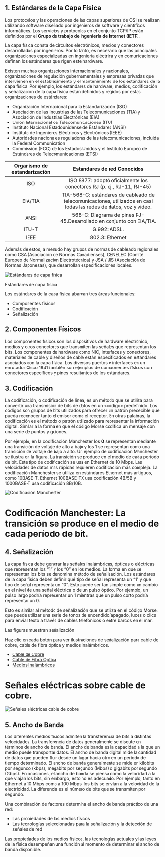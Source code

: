 ## 1. Estándares de la Capa Física

Los protocolos y las operaciones de las capas superiores de OSI se realizan utilizando software diseñado por ingenieros de software y científicos informáticos. Los servicios y protocolos en el conjunto TCP/IP están definidos por el **Grupo de trabajo de ingeniería de Internet (IETF)**.

La capa física consta de circuitos electrónicos, medios y conectores desarrollados por ingenieros. Por lo tanto, es necesario que las principales organizaciones especializadas en ingeniería eléctrica y en comunicaciones definan los estándares que rigen este hardware.

Existen muchas organizaciones internacionales y nacionales, organizaciones de regulación gubernamentales y empresas privadas que intervienen en el establecimiento y el mantenimiento de los estándares de la capa física. Por ejemplo, los estándares de hardware, medios, codificación y señalización de la capa física están definidos y regidos por estas organizaciones de estándares:

-   Organización Internacional para la Estandarización (ISO)
-   Asociación de las Industrias de las Telecomunicaciones (TIA) y Asociación de Industrias Electrónicas (EIA)
-   Unión Internacional de Telecomunicaciones (ITU)
-   Instituto Nacional Estadounidense de Estándares (ANSI)
-   Instituto de Ingenieros Eléctricos y Electrónicos (IEEE)
-   Autoridades nacionales reguladoras de las telecomunicaciones, incluida la Federal Communication
-   Commission (FCC) de los Estados Unidos y el Instituto Europeo de Estándares de Telecomunicaciones (ETSI)

|Organismo de estandarización|Estándares de red Conocidos|
|:---:|:---:|
|ISO|ISO 8877: adoptó oficialmente los conectores RJ (p. ej., RJ-11, RJ-45) | ISO 11801: Estándar de cableado de red similar a EIA/TIA 568.|
|EIA/TIA|TIA-568-C: estándares de cableado de telecomunicaciones, utilizados en casi todas las redes de datos, voz y video. | TIA-569-B: estándares de construcción comercial para rutas y espacios de telecomunicaciones. | TIA-598-C: código de colores para fibra óptica. | TIA-942: estándar de infraestructura de telecomunicaciones para centros de datos.|
|ANSI|568-C: Diagrama de pines RJ-45.Desarrollado en conjunto con EIA/TIA.|
|ITU-T|G.992: ADSL.|
|IEEE|802.3: Ethernet | 802.11: LAN inalámbrica (WLAN) y malla (certificación Wi-Fi) | 802.15: Bluetooth.|

Además de estos, a menudo hay grupos de normas de cableado regionales como CSA (Asociación de Normas Canadienses), CENELEC (Comité Europeo de Normalización Electrotécnica) y JSA / JIS (Asociación de Normas Japonesas), que desarrollan especificaciones locales.

![Estándares de capa física](https://ccnadesdecero.es/wp-content/uploads/2017/11/Est%C3%A1ndares-de-capa-f%C3%ADsica.png)

Estándares de capa física

Los estándares de la capa física abarcan tres áreas funcionales:

-   Componentes físicos
-   Codificación
-   Señalización

## 2. Componentes Físicos

Los componentes físicos son los dispositivos de hardware electrónico, medios y otros conectores que transmiten las señales que representan los bits. Los componentes de hardware como NIC, interfaces y conectores, materiales de cable y diseños de cable están especificados en estándares asociados con la capa física. Los diversos puertos e interfaces en un enrutador Cisco 1941 también son ejemplos de componentes físicos con conectores específicos y pines resultantes de los estándares.

## 3. Codificación

La codificación, o codificación de línea, es un método que se utiliza para convertir una transmisión de bits de datos en un «código» predefinido. Los códigos son grupos de bits utilizados para ofrecer un patrón predecible que pueda reconocer tanto el emisor como el receptor. En otras palabras, la codificación es el método o patrón utilizado para representar la información digital. Similar a la forma en que el código Morse codifica un mensaje con una serie de puntos y guiones.

Por ejemplo, en la codificación Manchester los **0** se representan mediante una transición de voltaje de alto a bajo y los 1 se representan como una transición de voltaje de bajo a alto. Un ejemplo de codificación Manchester se ilustra en la figura. La transición se produce en el medio de cada período de bit. Este tipo de codificación se usa en Ethernet de 10 Mbps. Las velocidades de datos más rápidas requieren codificación más compleja. La codificación Manchester se utiliza en estándares Ethernet más antiguos, como 10BASE-T. Ethernet 100BASE-TX usa codificación 4B/5B y 1000BASE-T usa codificación 8B/10B.

![Codificación Manchester](https://ccnadesdecero.es/wp-content/uploads/2017/11/Codificaci%C3%B3n-Manchester.png)

# Codificación Manchester: La transición se produce en el medio de cada período de bit.

## 4. Señalización

La capa física debe generar las señales inalámbricas, ópticas o eléctricas que representan los “1” y los “0” en los medios. La forma en que se representan los bits se denomina método de señalización. Los estándares de la capa física deben definir qué tipo de señal representa un “1” y qué tipo de señal representa un “0”. Esto puede ser tan simple como un cambio en el nivel de una señal eléctrica o de un pulso óptico. Por ejemplo, un pulso largo podría representar un 1 mientras que un pulso corto podría representar un 0.

Esto es similar al método de señalización que se utiliza en el código Morse, que puede utilizar una serie de tonos de encendido/apagado, luces o clics para enviar texto a través de cables telefónicos o entre barcos en el mar.

Las figuras muestran señalización

Haz clic en cada botón para ver ilustraciones de señalización para cable de cobre, cable de fibra óptica y medios inalámbricos.

-   [Cable de Cobre](https://ccnadesdecero.es/caracteristicas-capa-fisica/#)
-   [Cable de Fibra Óptica](https://ccnadesdecero.es/caracteristicas-capa-fisica/#)
-   [Medios Inalámbricos](https://ccnadesdecero.es/caracteristicas-capa-fisica/#)

# Señales eléctricas sobre cable de cobre.

![Señales eléctricas cable de cobre](https://ccnadesdecero.es/wp-content/uploads/2020/07/Se%C3%B1ales-el%C3%A9ctricas-cable-de-cobre.png)

## 5. Ancho de Banda

Los diferentes medios físicos admiten la transferencia de bits a distintas velocidades. La transferencia de datos generalmente se discute en términos de ancho de banda. El ancho de banda es la capacidad a la que un medio puede transportar datos. El ancho de banda digital mide la cantidad de datos que pueden fluir desde un lugar hacia otro en un período de tiempo determinado. El ancho de banda generalmente se mide en kilobits por segundo (kbps), megabits por segundo (Mbps) o gigabits por segundo (Gbps). En ocasiones, el ancho de banda se piensa como la velocidad a la que viajan los bits, sin embargo, esto no es adecuado. Por ejemplo, tanto en Ethernet a 10 Mbps como a 100 Mbps, los bits se envían a la velocidad de la electricidad. La diferencia es el número de bits que se transmiten por segundo.

Una combinación de factores determina el ancho de banda práctico de una red:

-   Las propiedades de los medios físicos
-   Las tecnologías seleccionadas para la señalización y la detección de señales de red

Las propiedades de los medios físicos, las tecnologías actuales y las leyes de la física desempeñan una función al momento de determinar el ancho de banda disponible.